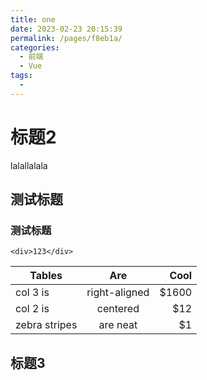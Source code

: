 ```yaml
---
title: one
date: 2023-02-23 20:15:39
permalink: /pages/f8eb1a/
categories:
  - 前端
  - Vue
tags:
  - 
---
```


# 标题2

lalallalala

<h2>测试标题</h2>
<h3>测试标题</h3>

```
<div>123</div>
```
| Tables        | Are           | Cool  |
| ------------- |:-------------:| -----:|
| col 3 is      | right-aligned | $1600 |
| col 2 is      | centered      |   $12 |
| zebra stripes | are neat      |    $1 |

## 标题3
